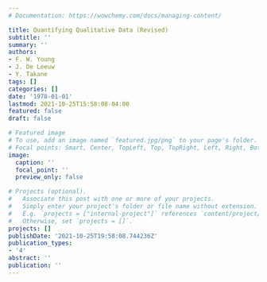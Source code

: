 ```yaml
---
# Documentation: https://wowchemy.com/docs/managing-content/

title: Quantifying Qualitative Data (Revised)
subtitle: ''
summary: ''
authors:
- F. W. Young
- J. De Leeuw
- Y. Takane
tags: []
categories: []
date: '1978-01-01'
lastmod: 2021-10-25T15:58:08-04:00
featured: false
draft: false

# Featured image
# To use, add an image named `featured.jpg/png` to your page's folder.
# Focal points: Smart, Center, TopLeft, Top, TopRight, Left, Right, BottomLeft, Bottom, BottomRight.
image:
  caption: ''
  focal_point: ''
  preview_only: false

# Projects (optional).
#   Associate this post with one or more of your projects.
#   Simply enter your project's folder or file name without extension.
#   E.g. `projects = ["internal-project"]` references `content/project/deep-learning/index.md`.
#   Otherwise, set `projects = []`.
projects: []
publishDate: '2021-10-25T19:58:08.744236Z'
publication_types:
- '4'
abstract: ''
publication: ''
---
```

